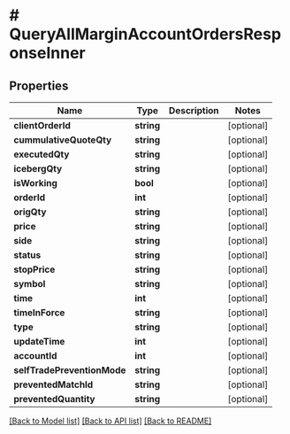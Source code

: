 # # QueryAllMarginAccountOrdersResponseInner

## Properties

Name | Type | Description | Notes
------------ | ------------- | ------------- | -------------
**clientOrderId** | **string** |  | [optional]
**cummulativeQuoteQty** | **string** |  | [optional]
**executedQty** | **string** |  | [optional]
**icebergQty** | **string** |  | [optional]
**isWorking** | **bool** |  | [optional]
**orderId** | **int** |  | [optional]
**origQty** | **string** |  | [optional]
**price** | **string** |  | [optional]
**side** | **string** |  | [optional]
**status** | **string** |  | [optional]
**stopPrice** | **string** |  | [optional]
**symbol** | **string** |  | [optional]
**time** | **int** |  | [optional]
**timeInForce** | **string** |  | [optional]
**type** | **string** |  | [optional]
**updateTime** | **int** |  | [optional]
**accountId** | **int** |  | [optional]
**selfTradePreventionMode** | **string** |  | [optional]
**preventedMatchId** | **string** |  | [optional]
**preventedQuantity** | **string** |  | [optional]

[[Back to Model list]](../../README.md#models) [[Back to API list]](../../README.md#endpoints) [[Back to README]](../../README.md)
